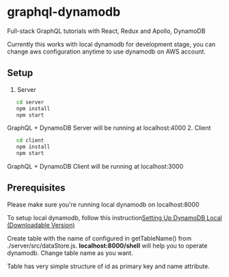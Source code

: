 # graphql-dynamodb
Full-stack GraphQL tutorials with React, Redux and Apollo, DynamoDB

Currently this works with local dynamodb for development stage, you can change aws configuration anytime to use dynamodb on AWS account.

## Setup
1. Server
```bash
   cd server
   npm install
   npm start
```
   GraphQL + DynamoDB Server will be running at localhost:4000
2. Client
```bash
   cd client
   npm install
   npm start
```
   GraphQL + DynamoDB Client will be running at localhost:3000

## Prerequisites
   Please make sure you're running local dynamodb on localhost:8000

   To setup local dynamodb, follow this instruction[Setting Up DynamoDB Local (Downloadable Version)][]

   [Setting Up DynamoDB Local (Downloadable Version)]: http://docs.aws.amazon.com/amazondynamodb/latest/developerguide/DynamoDBLocal.html

   Create table with the name of configured in getTableName() from ./server/src/dataStore.js.
   **localhost:8000/shell** will help you to operate dynamodb.
   Change table name as you want.

   Table has very simple structure of id as primary key and name attribute.
